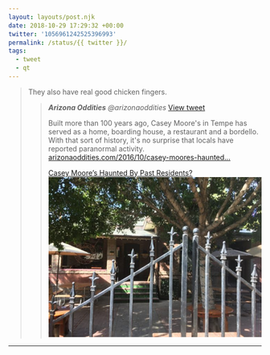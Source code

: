 ```yaml
---
layout: layouts/post.njk
date: 2018-10-29 17:29:32 +00:00
twitter: '1056961242525396993'
permalink: /status/{{ twitter }}/
tags: 
  - tweet
  - qt
---
```


> They also have real good chicken fingers. 
> 
> > <cite>**Arizona Oddities** @arizonaoddities</cite> [View tweet](https://twitter.com/arizonaoddities/status/1056959877984239618)
> > 
> > Built more than 100 years ago, Casey Moore's in Tempe has served as a home, boarding house, a restaurant and a bordello. With that sort of history, it's no surprise that locals have reported paranormal activity. [arizonaoddities.com/2016/10/casey-moores-haunted…](https://arizonaoddities.com/2016/10/casey-moores-haunted-by-past-residents/)
> > 
> > [<span>Casey Moore’s Haunted By Past Residents?</span> ![front gate to a bar patio](/img/_qt/IMG_2486-e1477445292172.jpg)](https://arizonaoddities.com/2016/10/casey-moores-haunted-by-past-residents/)

---
